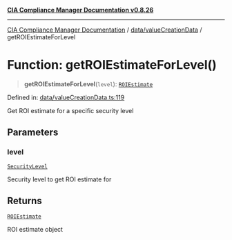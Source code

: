 [**CIA Compliance Manager Documentation v0.8.26**](../../../README.md)

***

[CIA Compliance Manager Documentation](../../../modules.md) / [data/valueCreationData](../README.md) / getROIEstimateForLevel

# Function: getROIEstimateForLevel()

> **getROIEstimateForLevel**(`level`): [`ROIEstimate`](../../../types/interfaces/ROIEstimate.md)

Defined in: [data/valueCreationData.ts:119](https://github.com/Hack23/cia-compliance-manager/blob/168f1311621722afef33b264085d8ac99d4a3213/src/data/valueCreationData.ts#L119)

Get ROI estimate for a specific security level

## Parameters

### level

[`SecurityLevel`](../../../types/cia/type-aliases/SecurityLevel.md)

Security level to get ROI estimate for

## Returns

[`ROIEstimate`](../../../types/interfaces/ROIEstimate.md)

ROI estimate object
